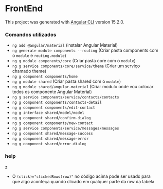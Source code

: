 # FrontEnd

This project was generated with [Angular CLI](https://github.com/angular/angular-cli) version 15.2.0.

### Comandos utilizados

- `ng add @angular/material` (instalar Angular Material)
- `ng generate module components --routing` (Criar pasta components com o `module` e `routing.module`)
- `ng g module components/core` (Criar pasta core com o `module`)
- `ng g service components/core/service/theme` (Criar um serviço chamado theme)
- `ng g component components/home`
- `ng g module shared` (Criar pasta shared com o `module`)
- `ng g module shared/angular-material` (Criar modulo onde vou colocar todos os componente Angular Material)
- `ng g service components/service/contacts/contacts `
- `ng g component components/contacts-detail`
- `ng g component components/edit-contact`
- `ng g interface shared/model/model `
- `ng g component shared/confirm-dialog`
- `ng g component components/new-contact`
- `ng g service components/service/messages/messages`
- `ng g component shared/message-success`
- `ng g component shared/message-error`
- `ng g component shared/error-dialog`


### help
<tr
    mat-row
    *matRowDef="let row; columns: displayedColumns" 
    (click)="clickedRows(row)" 
></tr>z

- O `(click)="clickedRows(row)"` no código acima pode ser usado para que algo aconteça quando clicado em qualquer parte da row da tabela